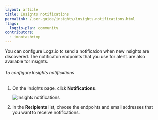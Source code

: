 ```yaml
---
layout: article
title: Insights notifications
permalink: /user-guide/insights/insights-notifications.html
flags:
  logzio-plan: community
contributors:
  - imnotashrimp
---
```


You can configure Logz.io to send a notification when new insights are discovered. The notificaton endpoints that you use for alerts are also available for Insights.

###### To configure Insights notifications

1. On the [Insights](https://app.logz.io/#/dashboard/insights) page, click **Notifications**.

    ![Insights notifications]({{site.baseurl}}/images/insights/insights--notifications.png)

2. In the **Recipients** list, choose the endpoints and email addresses that you want to receive notifications.